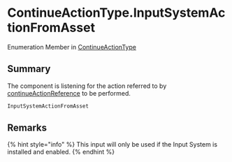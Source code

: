 # ContinueActionType.InputSystemActionFromAsset

Enumeration Member in [ContinueActionType](/docs/api/csharp/yarn.unity.legacy.dialogueadvanceinput.continueactiontype-1.md)

## Summary


The component is listening for the action referred to by  <a href="yarn.unity.legacy.dialogueadvanceinput.continueactionreference.md">continueActionReference</a>  to be performed.


```csharp
InputSystemActionFromAsset
```

## Remarks

<p>
{% hint style="info" %}
This input will only be used if the Input
System is installed and enabled.
{% endhint %}
</p>

